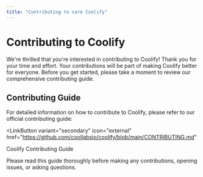 ```yaml
---
title: "Contributing to core Coolify"
---
```


# Contributing to Coolify

We're thrilled that you're interested in contributing to Coolify! Thank you for your time and effort. Your contributions will be part of making Coolify better for everyone. Before you get started, please take a moment to review our comprehensive contributing guide.

## Contributing Guide

For detailed information on how to contribute to Coolify, please refer to our official contributing guide:

<LinkButton
  variant="secondary" 
  icon="external" 
  href="https://github.com/coollabsio/coolify/blob/main/CONTRIBUTING.md"
>
Coolify Contributing Guide
</LinkButton>


<Aside type="note">
  Please read this guide thoroughly before making any contributions, opening issues, or asking questions.
</Aside>